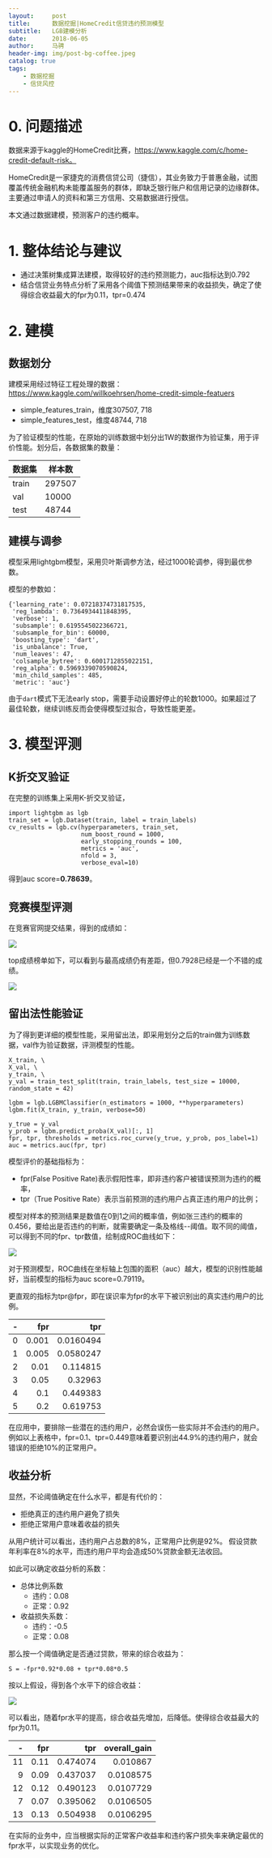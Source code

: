 ```yaml
---
layout:     post
title:      数据挖掘|HomeCredit信贷违约预测模型
subtitle:   LGB建模分析
date:       2018-06-05
author:     马骋
header-img: img/post-bg-coffee.jpeg
catalog: true
tags:
    - 数据挖掘 
    - 信贷风控
---
```


# 0. 问题描述

数据来源于kaggle的HomeCredit比赛，https://www.kaggle.com/c/home-credit-default-risk。

HomeCredit是一家捷克的消费信贷公司（捷信），其业务致力于普惠金融，试图覆盖传统金融机构未能覆盖服务的群体，即缺乏银行账户和信用记录的边缘群体。主要通过申请人的资料和第三方信用、交易数据进行授信。

本文通过数据建模，预测客户的违约概率。

# 1. 整体结论与建议

- 通过决策树集成算法建模，取得较好的违约预测能力，auc指标达到0.792
- 结合信贷业务特点分析了采用各个阈值下预测结果带来的收益损失，确定了使得综合收益最大的fpr为0.11，tpr=0.474


# 2. 建模

## 数据划分

建模采用经过特征工程处理的数据：https://www.kaggle.com/willkoehrsen/home-credit-simple-featuers

- simple_features_train，维度307507, 718
- simple_features_test，维度48744, 718

为了验证模型的性能，在原始的训练数据中划分出1W的数据作为验证集，用于评价性能。划分后，各数据集的数量：

| 数据集 | 样本数 |
|--|--|
| train | 297507 |
| val | 10000 |
| test | 48744 |

## 建模与调参

模型采用lightgbm模型，采用贝叶斯调参方法，经过1000轮调参，得到最优参数。

模型的参数如：

```
{'learning_rate': 0.07218374731817535,
 'reg_lambda': 0.7364934411848395,
 'verbose': 1,
 'subsample': 0.6195545022366721,
 'subsample_for_bin': 60000,
 'boosting_type': 'dart',
 'is_unbalance': True,
 'num_leaves': 47,
 'colsample_bytree': 0.6001712855022151,
 'reg_alpha': 0.5969339070590824,
 'min_child_samples': 485,
 'metric': 'auc'}
```

由于`dart`模式下无法early stop，需要手动设置好停止的轮数1000。如果超过了最佳轮数，继续训练反而会使得模型过拟合，导致性能更差。


# 3. 模型评测


## K折交叉验证

在完整的训练集上采用K-折交叉验证，

```
import lightgbm as lgb
train_set = lgb.Dataset(train, label = train_labels)
cv_results = lgb.cv(hyperparameters, train_set,
                    num_boost_round = 1000, 
                    early_stopping_rounds = 100, 
                    metrics = 'auc', 
                    nfold = 3, 
                    verbose_eval=10)
```

得到auc score=**0.78639**。

## 竞赛模型评测

在竞赛官网提交结果，得到的成绩如：

![](http://static.zybuluo.com/frank0449/rmvsbo7h91qf95k58g14e69j/image_1dbgvf6e5db61n1n1vlvcol1tor9.png)

top成绩榜单如下，可以看到与最高成绩仍有差距，但0.7928已经是一个不错的成绩。

![](http://static.zybuluo.com/frank0449/mqae8r2y1m6918ie5nz6y8zb/image_1dbgvja7vuf313l0ai8hdi7om.png)


## 留出法性能验证

为了得到更详细的模型性能，采用留出法，即采用划分之后的train做为训练数据，val作为验证数据，评测模型的性能。

```
X_train, \
X_val, \
y_train, \
y_val = train_test_split(train, train_labels, test_size = 10000, random_state = 42)

lgbm = lgb.LGBMClassifier(n_estimators = 1000, **hyperparameters)
lgbm.fit(X_train, y_train, verbose=50)

y_true = y_val
y_prob = lgbm.predict_proba(X_val)[:, 1]
fpr, tpr, thresholds = metrics.roc_curve(y_true, y_prob, pos_label=1)
auc = metrics.auc(fpr, tpr)
```

模型评价的基础指标为：

- fpr(False Positive Rate)表示假阳性率，即非违约客户被错误预测为违约的概率，
- tpr（True Positive Rate）表示当前预测的违约用户占真正违约用户的比例；

模型对样本的预测结果是数值在0到1之间的概率值，例如张三违约的概率的0.456，要给出是否违约的判断，就需要确定一条及格线--阈值。取不同的阈值，可以得到不同的fpr、tpr数值，绘制成ROC曲线如下：

![](http://static.zybuluo.com/frank0449/1sdxea285gcforl60ua37ps4/image_1dbh07sgj14bkrdjf7eo3i1bdv1g.png)

对于预测模型，ROC曲线在坐标轴上包围的面积（auc）越大，模型的识别性能越好，当前模型的指标为auc score=0.79119。 

更直观的指标为tpr@fpr，即在误识率为fpr的水平下被识别出的真实违约用户的比例。


| -   |   fpr |       tpr |
|---:|------:|----------:|
|  0 | 0.001 | 0.0160494 |
|  1 | 0.005 | 0.0580247 |
|  2 | 0.01  | 0.114815  |
|  3 | 0.05  | 0.32963   |
|  4 | 0.1   | 0.449383  |
|  5 | 0.2   | 0.619753  |

在应用中，要排除一些潜在的违约用户，必然会误伤一些实际并不会违约的用户。例如以上表格中，fpr=0.1、tpr=0.449意味着要识别出44.9%的违约用户，就会错误的拒绝10%的正常用户。

## 收益分析

显然，不论阈值确定在什么水平，都是有代价的：

- 拒绝真正的违约用户避免了损失
- 拒绝正常用户意味着收益的损失

从用户统计可以看出，违约用户占总数的8%，正常用户比例是92%。
假设贷款年利率在8%的水平，而违约用户平均会造成50%贷款金额无法收回。

如此可以确定收益分析的系数：

- 总体比例系数
    - 违约：0.08
    - 正常：0.92
- 收益损失系数：
    - 违约：-0.5
    - 正常：0.08
    
那么按一个阈值确定是否通过贷款，带来的综合收益为：

```
S = -fpr*0.92*0.08 + tpr*0.08*0.5
```

按以上假设，得到各个水平下的综合收益：

![](http://static.zybuluo.com/frank0449/d5bfy2qs6vhd6xnty6yhfe3x/image_1dbh27bl51ih5r0u9nfcjg17a31t.png)

可以看出，随着fpr水平的提高，综合收益先增加，后降低。使得综合收益最大的fpr为0.11。

|   - |   fpr |      tpr |   overall_gain |
|---:|------:|---------:|---------------:|
| 11 |  0.11 | 0.474074 |      0.010867  |
|  9 |  0.09 | 0.437037 |      0.0108575 |
| 12 |  0.12 | 0.490123 |      0.0107729 |
|  7 |  0.07 | 0.395062 |      0.0106505 |
| 13 |  0.13 | 0.504938 |      0.0106295 |

在实际的业务中，应当根据实际的正常客户收益率和违约客户损失率来确定最优的fpr水平，以实现业务的优化。


